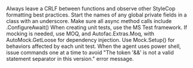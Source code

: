Always leave a CRLF between functions and observe other StyleCop formatting best practices.
Start the names of any global private fields in a class with an underscore.
Make sure all async method calls include .ConfigureAwait()
When creating unit tests, use the MS Test framework. If mocking is needed, use MOQ, and Autofac.Extras.Moq, with AutoMock.GetLoose for dependency injection. Use Mock.Setup() for behaviors affected by each unit test.
When the agent uses power shell, issue commands one at a time to avoid "The token '&&' is not a valid statement separator in this version." error message.
